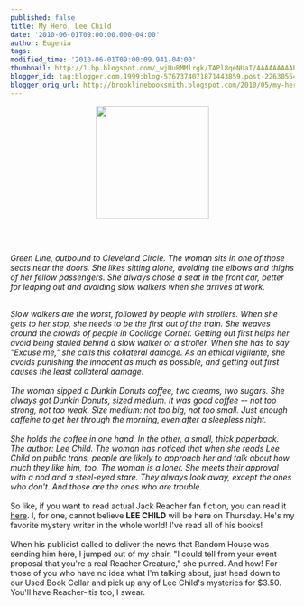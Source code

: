 ```yaml
---
published: false
title: My Hero, Lee Child
date: '2010-06-01T09:00:00.000-04:00'
author: Eugenia
tags: 
modified_time: '2010-06-01T09:00:09.941-04:00'
thumbnail: http://1.bp.blogspot.com/_wjUuRMMlrgk/TAPl8qeNUaI/AAAAAAAAAPI/0BKWS4enRY4/s72-c/nothing_to_lose_lee_childs_jack_reacher_tshirt-p235936768369670771chsq_400.jpg
blogger_id: tag:blogger.com,1999:blog-5767374071871443859.post-2263055423530289528
blogger_orig_url: http://brooklinebooksmith.blogspot.com/2010/05/my-hero-lee-child.html
---
```


<a onblur="try {parent.deselectBloggerImageGracefully();} catch(e) {}" href="http://1.bp.blogspot.com/_wjUuRMMlrgk/TAPl8qeNUaI/AAAAAAAAAPI/0BKWS4enRY4/s1600/nothing_to_lose_lee_childs_jack_reacher_tshirt-p235936768369670771chsq_400.jpg"><img style="display:block; margin:0px auto 10px; text-align:center;cursor:pointer; cursor:hand;width: 200px; height: 200px;" src="http://1.bp.blogspot.com/_wjUuRMMlrgk/TAPl8qeNUaI/AAAAAAAAAPI/0BKWS4enRY4/s200/nothing_to_lose_lee_childs_jack_reacher_tshirt-p235936768369670771chsq_400.jpg" border="0" alt="" id="BLOGGER_PHOTO_ID_5477474402168557986" /></a><br /><br /><br /><i>Green Line, outbound to Cleveland Circle. The woman sits in one of those seats near the doors. She likes sitting alone, avoiding the elbows and thighs of her fellow passengers. She always chose a seat in the front car, better for leaping out and avoiding slow walkers when she arrives at work.</i><div><i><br /></i></div><div><i>Slow walkers are the worst, followed by people with strollers. When she gets to her stop, she needs to be the first out of the train. She weaves around the crowds of people in Coolidge Corner. Getting out first helps her avoid being stalled behind a slow walker or a stroller. When she has to say "Excuse me," she calls this collateral damage. As an ethical vigilante, she avoids punishing the innocent as much as possible, and getting out first causes the least collateral damage.<br /><br />The woman sipped a Dunkin Donuts coffee, two creams, two sugars. She always got Dunkin Donuts, sized medium. It was good coffee -- not too strong, not too weak. Size medium: not too big, not too small. Just enough caffeine to get her through the morning, even after a sleepless night.<br /><br />She holds the coffee in one hand. In the other, a small, thick paperback. The author: Lee Child. The woman has noticed that when she reads Lee Child on public trans, people are likely to approach her and talk about how much they like him, too. The woman is a loner. She meets their approval with a nod and a steel-eyed stare. They always look away, except the ones who don't. And those are the ones who are trouble.</i><br /></div><div><br /></div><div>So like, if you want to read actual Jack Reacher fan fiction, you can read it <a href="http://www.fanfiction.net/s/5597271/1/The_Reacher_Chronicles">here</a>. I, for one, cannot believe <b>LEE CHILD</b> will be here on Thursday. He's my favorite mystery writer in the whole world! I've read all of his books! </div><div><br />When his publicist called to deliver the news that Random House was sending him here, I jumped out of my chair. "I could tell from your event proposal that you're a real Reacher Creature," she purred. And how! For those of you who have no idea what I'm talking about, just head down to our Used Book Cellar and pick up any of Lee Child's mysteries for $3.50. You'll have Reacher-itis too, I swear. </div><div><br /></div>